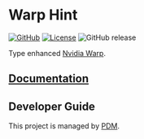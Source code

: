 # Warp Hint
[![GitHub](https://img.shields.io/badge/GitHub-warp__hint-blue?logo=github)](https://github.com/windwhiterain/warp_hint)
[![License](https://img.shields.io/github/license/windwhiterain/warp_hint)](https://github.com/windwhiterain/warp_hint/blob/master/LICENSE)
![GitHub release](https://img.shields.io/github/v/release/windwhiterain/warp_hint)


Type enhanced [Nvidia Warp](https://github.com/NVIDIA/warp).

## [Documentation](https://windwhiterain.github.io/warp_hint/)

## Developer Guide
This project is managed by [PDM](https://github.com/pdm-project/pdm).